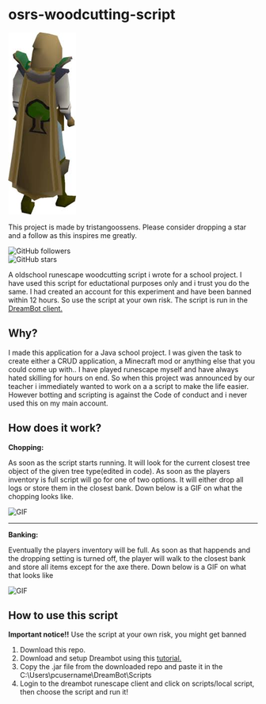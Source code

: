 # osrs-woodcutting-script

![Logo](https://github.com/tristangoossens/osrs-woodcutting-script/blob/master/img/logo.jpg)

This project is made by tristangoossens. Please consider dropping a star and a follow as this inspires me greatly.

![GitHub followers](https://img.shields.io/github/followers/tristangoossens?style=social)  
![GitHub stars](https://img.shields.io/github/stars/tristangoossens/osrs-woodcutting-script?style=social) 

A oldschool runescape woodcutting script i wrote for a school project. I have used this script for eductational purposes only
and i trust you do the same. I had created an account for this experiment and have been banned within 12 hours. So use the script at 
your own risk. The script is run in the [DreamBot client.](https://dreambot.org)

## Why?

I made this application for a Java school project. I was given the task to create either a CRUD application, a Minecraft mod or anything
else that you could come up with.. I have played runescape myself and have always hated skilling for hours on end. So when this project 
was announced by our teacher i immediately wanted to work on a a script to make the life easier. However botting and scripting is against 
the Code of conduct and i never used this on my main account.


## How does it work?

**Chopping:**

As soon as the script starts running. It will look for the current closest tree object of the given tree type(edited in code).
As soon as the players inventory is full script will go for one of two options. It will either drop all logs or store them in the closest bank.
Down below is a GIF on what the chopping looks like.

![GIF](https://github.com/tristangoossens/osrs-woodcutting-script/blob/master/img/chopping.gif)

---

**Banking:**

Eventually the players inventory will be full. As soon as that happends and the dropping setting is turned off, the player will walk to the
closest bank and store all items except for the axe there. Down below is a GIF on what that looks like

![GIF](https://github.com/tristangoossens/osrs-woodcutting-script/blob/master/img/banking.gif)

## How to use this script

**Important notice!!** Use the script at your own risk, you might get banned

1. Download this repo.
2. Download and setup Dreambot using this [tutorial.](https://dreambot.org/forums/index.php?/topic/559-in-depth-guide-to-dreambot-client)
3. Copy the .jar file from the downloaded repo and paste it in the C:\Users\pcusername\DreamBot\Scripts
4. Login to the dreambot runescape client and click on scripts/local script, then choose the script and run it!
